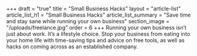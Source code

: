 +++
draft = "true"
title = "Small Business Hacks"
layout = "article-list"
article_list_h1 = "Small Business Hacks"
article_list_summary = "Save time and stay sane while running your own business"
section_image = "/uploads/freelance.jpg"
order = 6
+++
Running your own business isn’t just about work. It’s a lifestyle choice. Stop your business from eating into your home life with time-saving tips and advice on free tools, as well as hacks on coming across as an established company.